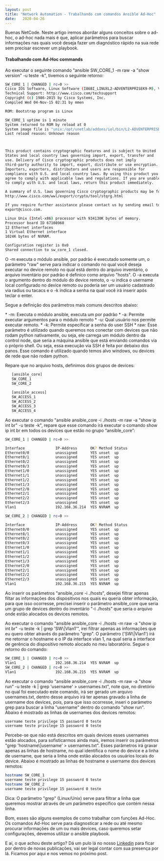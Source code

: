 ```yaml
---
layout: post 
title: "Network Automation - Trabalhando com comandos Ansible Ad-Hoc"
date:   2020-04-26
---
```


<p class="intro"><span class="dropcap">B</span>uenas NetCode. Neste artigo iremos abordar alguns conceitos sobre o ad-hoc, o ad-hoc nada mais é que, aplicar parâmetros para buscar informações nas quais você deseja fazer um diagnóstico rápido na sua rede sem precisar escrever um playbook.</p>

#### Trabalhando com Ad-Hoc commands
<p>Ao executar o seguinte comando "ansible SW_CORE_1 -m raw -a "show version" -u teste -k", tivemos o seguinte retorno:</p>

```bash
SW_CORE_1 | CHANGED | rc=0 >>
Cisco IOS Software, Linux Software (I86BI_LINUXL2-ADVENTERPRISEK9-M), Version 15.2(CML_NIGHTLY_20151103)FLO_DSGS7, EARLY DEPLOYMENT DEVELOPMENT BUILD, synced to  FLO_DSGS7_POSTCOLLAPSE_TEAM_TRACK_DSGS_PI5
Technical Support: http://www.cisco.com/techsupport
Copyright (c) 1986-2015 by Cisco Systems, Inc.
Compiled Wed 04-Nov-15 02:31 by mmen

ROM: Bootstrap program is Linux

SW_CORE_1 uptime is 1 minute
System returned to ROM by reload at 0
System image file is "unix:/opt/unetlab/addons/iol/bin/L2-ADVENTERPRISEK9-M-15.2-IRON-20151"
Last reload reason: Unknown reason



This product contains cryptographic features and is subject to United
States and local country laws governing import, export, transfer and
use. Delivery of Cisco cryptographic products does not imply
third-party authority to import, export, distribute or use encryption.
Importers, exporters, distributors and users are responsible for
compliance with U.S. and local country laws. By using this product you
agree to comply with applicable laws and regulations. If you are unable
to comply with U.S. and local laws, return this product immediately.

A summary of U.S. laws governing Cisco cryptographic products may be found at:
http://www.cisco.com/wwl/export/crypto/tool/stqrg.html

If you require further assistance please contact us by sending email to
export@cisco.com.

Linux Unix (Intel-x86) processor with 934130K bytes of memory.
Processor board ID 67108960
12 Ethernet interfaces
1 Virtual Ethernet interface
1024K bytes of NVRAM.

Configuration register is 0x0
Shared connection to sw_core_1 closed.
```

<p>O -m executa o módulo ansible, por padrão é executado somente um, o parâmetro "raw" serve para indicar o comando no qual você deseja executar no device remoto no qual está dentro do arquivo inventário, o arquivo inventário por padrão é definico como arquivo "hosts". O -a executa o argumento dentro do módulo do device remoto, o -u indica o username local configurado no device remoto ou poderia ser um usuário cadastrado via radius ou tacacs e o -k indica a senha na qual você irá inserir após teclar o enter.</p>

<p>Segue a definição dos parâmetros mais comuns descritos abaixo:</p>
* -m: Executa o módulo ansible, executa um por padrão
* -a: Permite executar argumentos para o módulo remoto
* -u: Qual usuário nos permite executar remoto.
* -k: Permite especificar a senha do user SSH
* raw: Esse parâmetro é utilizado quando queremos nos conectar com devices que não rodam python nativamente, ou seja, ele carrega um módulo dentro da control node, que seria a máquina ansible que está enviando comandos via o próprio shell. Ou seja, essa execução via SSH é feita por debaixo dos panos. Esse comando é utilizado quando temos alvo windows, ou devices de rede que não rodam python.

<p>Repare que no arquivo hosts, definimos dois grupos de devices:</p>

```bash
   [ansible_core]
   SW_CORE_1
   SW_CORE_2
   
   [ansible_access]
   SW_ACCESS_1
   SW_ACCESS_2
   SW_ACCESS_3
   SW_ACCESS_4
```

<p>Ao executar o comando "ansible ansible_core -i ./hosts -m raw -a "show ip int br" -u teste -k", repare que esse comando irá executar o comando show ip int br em todos os devices que estão no grupo “ansible_core”:</p>

```bash
SW_CORE_1 | CHANGED | rc=0 >>

Interface              IP-Address      OK? Method Status                Protocol
Ethernet0/0            unassigned      YES unset  up                    up      
Ethernet0/1            unassigned      YES unset  up                    up      
Ethernet0/2            unassigned      YES unset  up                    up      
Ethernet0/3            unassigned      YES unset  up                    up      
Ethernet1/0            unassigned      YES unset  up                    up      
Ethernet1/1            unassigned      YES unset  up                    up      
Ethernet1/2            unassigned      YES unset  up                    up      
Ethernet1/3            unassigned      YES unset  up                    up      
Ethernet2/0            unassigned      YES unset  up                    up      
Ethernet2/1            unassigned      YES unset  up                    up      
Ethernet2/2            unassigned      YES unset  up                    up      
Ethernet2/3            unassigned      YES unset  up                    up      
Vlan1                  192.168.36.214  YES NVRAM  up                    up      Shared connection to sw_core_1 closed.

SW_CORE_2 | CHANGED | rc=0 >>

Interface              IP-Address      OK? Method Status                Protocol
Ethernet0/0            unassigned      YES unset  up                    up      
Ethernet0/1            unassigned      YES unset  up                    up      
Ethernet0/2            unassigned      YES unset  up                    up      
Ethernet0/3            unassigned      YES unset  up                    up      
Ethernet1/0            unassigned      YES unset  up                    up      
Ethernet1/1            unassigned      YES unset  up                    up      
Ethernet1/2            unassigned      YES unset  up                    up      
Ethernet1/3            unassigned      YES unset  up                    up      
Ethernet2/0            unassigned      YES unset  up                    up      
Ethernet2/1            unassigned      YES unset  up                    up      
Ethernet2/2            unassigned      YES unset  up                    up      
Ethernet2/3            unassigned      YES unset  up                    up      
Vlan1                  192.168.36.215  YES NVRAM  up                    up      Shared connection to sw_core_2 closed.
```

<p>Ao inserir os parâmetros "ansible_core -i ./hosts", desejei filtrar apenas filtar as informações dos dispositivos nos quais eu queria obter informação, para que isso ocorresse, precisei inserir o parâmetro ansible_core que seria um grupo de devices dentro do inventário "-i ./hosts" que seria o arquivo onde estão alocados os devices remotos.</p>

<p>Ao executar o comando "ansible ansible_core -i ./hosts -m raw -a "show ip int br" -u teste -k | grep 'SW\|Vlan1'", irei filtrar apenas as informações que eu quero obter através do parâmetro "grep". O parâmetro ('SW\|Vlan1') irá me retornar o hostname e o IP da interface vlan 1, na qual seria a interface de gerência do dispositivo remoto alocado no meu laboratório. Segue o retorno do comando:</p>

```bash
SW_CORE_1 | CHANGED | rc=0 >>
Vlan1                  192.168.36.214  YES NVRAM  up                    up      Shared connection to sw_core_1 closed.
SW_CORE_2 | CHANGED | rc=0 >>
Vlan1                  192.168.36.215  YES NVRAM  up                    up      Shared connection to sw_core_2 closed.
```

<p>Ao executar o comando "ansible ansible_core -i ./hosts -m raw -a "show run" -u teste -k | grep 'username' > usernames.txt", note que, no diretório no qual foi executado este comando, irá ser gerado um arquivo usernames.txt, dentro desse arquivo irá ter apenas gravado a linha de username dos devices, pois, para que isso ocorresse, inseri o parâmetro grep para buscar a linha "username" dentro do comando "show run". Abaixo é mostrado as linhas de usernames dos devices remotos:</p>

```bash
username teste privilege 15 password 0 teste
username teste privilege 15 password 0 teste
```

<p>Percebe-se que não está descritos em quais devices esses usernames estão alocados, para sofisticarmos ainda mais, iremos inserir os parâmetros "grep 'hostname\|username' > usernames.txt". Esses parâmetros irá gravar apenas as linhas de hostname, no qual identifica o nome do device e a linha de username, que seria a linha onde estão alocados os usuários locais do device. Abaixo é mostrado as linhas de hostname e username dos devices remotos:</p>

```bash
hostname SW_CORE_1
username teste privilege 15 password 0 teste
hostname SW_CORE_2
username teste privilege 15 password 0 teste
```
<p>Dica: O parâmetro "grep" (Linux/Unix) serve para filtrar a linha que queremos mostrar através de um parâmetro específico que contém nessa linha.</p>

<p>Bom, esses são alguns exemplos de como trabalhar com funções Ad-Hoc. Os comandos Ad-Hoc serve para diagnosticar a rede ou até mesmo procurar informações de um ou mais devices, caso queremos setar configurações, devemos utilizar o ansible playbook.</p>

<p>E aí, o que achou deste artigo? Dá um pulo lá no nosso <a href="https://www.linkedin.com/company/ccna-student/?viewAsMember=true">Linkedin</a> para ficar por dentro de novas publicações, vai ser legal contar com sua presença por lá. Ficamos por aqui e nos vemos no próximo post.</p>


